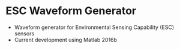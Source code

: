 # ESC Waveform Generator

- Waveform generator for Environmental Sensing Capability (ESC) sensors
- Current development using Matlab 2016b